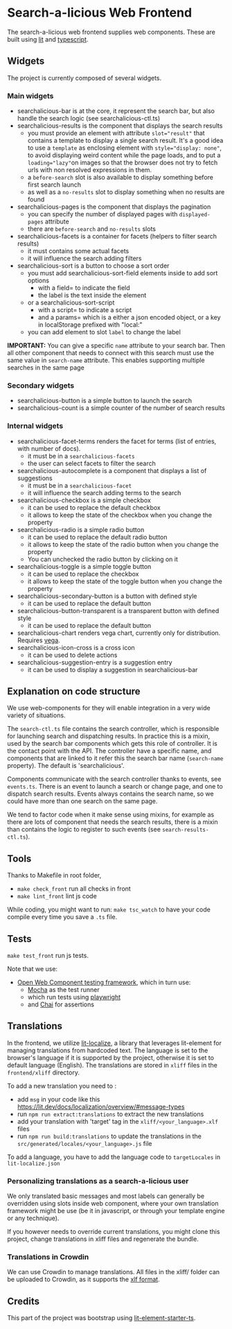 # Search-a-licious Web Frontend

The search-a-licious web frontend supplies web components.
These are built using [lit](https://lit.dev) and [typescript](https://www.typescriptlang.org/).

## Widgets

The project is currently composed of several widgets.

### Main widgets

* searchalicious-bar is at the core, it represent the search bar, but also handle the search logic (see searchalicious-ctl.ts)
* searchalicious-results is the component that displays the search results
  * you must provide an element with attribute `slot="result"` that contains a template to display a single search result.
    It's a good idea to use a `template` as enclosing element with `style="display: none"`,
    to avoid displaying weird content while the page loads,
    and to put a `loading="lazy"`on images so that
    the browser does not try to fetch urls with non resolved expressions in them.
  * a `before-search` slot is also available to display something before first search launch
  * as well as a `no-results` slot to display something when no results are found
* searchalicious-pages is the component that displays the pagination
  * you can specify the number of displayed pages with `displayed-pages` attribute
  * there are `before-search` and `no-results` slots
* searchalicious-facets is a container for facets (helpers to filter search results)
  * it must contains some actual facets
  * it will influence the search adding filters
* searchalicious-sort is a button to choose a sort order
  * you must add searchalicious-sort-field elements inside to add sort options
    * with a field= to indicate the field
    * the label is the text inside the element
  * or a searchalicious-sort-script
    * with a script= to indicate a script
    * and a params= which is a either a json encoded object, 
      or a key in localStorage prefixed with "local:"
  * you can add element to slot `label` to change the label

**IMPORTANT:**
You can give a specific `name` attribute to your search bar.
Then all other component that needs to connect with this search must use the same value in `search-name` attribute.
This enables supporting multiple searches in the same page


### Secondary widgets

* searchalicious-button is a simple button to launch the search
* searchalicious-count is a simple counter of the  number of search results


### Internal widgets
* searchalicious-facet-terms renders the facet for terms (list of entries, with number of docs).
  * it must be in a `searchalicious-facets`
  * the user can select facets to filter the search
* searchalicious-autocomplete is a component that displays a list of suggestions
  * it must be in a `searchalicious-facet`
  * it will influence the search adding terms to the search
* searchalicious-checkbox is a simple checkbox
  * it can be used to replace the default checkbox
  * it allows to keep the state of the checkbox when you change the property
* searchalicious-radio is a simple radio button
  * it can be used to replace the default radio button
  * it allows to keep the state of the radio button when you change the property
  * You can unchecked the radio button by clicking on it
* searchalicious-toggle is a simple toggle button
  * it can be used to replace the checkbox
  * it allows to keep the state of the toggle button when you change the property
* searchalicious-secondary-button is a button with defined style
  * it can be used to replace the default button
* searchalicious-button-transparent is a transparent button with defined style
  * it can be used to replace the default button
* searchalicious-chart renders vega chart, currently only for distribution. Requires [vega](https://vega.github.io/).
* searchalicious-icon-cross is a cross icon
    * it can be used to delete actions
* searchalicious-suggestion-entry is a suggestion entry
    * it can be used to display a suggestion in searchalicious-bar


## Explanation on code structure

We use web-components for they will enable integration in a very wide variety of situations.

The `search-ctl.ts` file contains the search controller, which is responsible for launching search and dispatching results. In practice this is a mixin, used by the search bar components which gets this role of controller. It is the contact point with the API.
The controller have a specific name, and components that are linked to it refer this the search bar name (`search-name` property). The default is 'searchalicious'.

Components communicate with the search controller thanks to events, see `events.ts`.
There is an event to launch a search or change page, and one to dispatch search results.
Events always contains the search name, so we could have more than one search on the same page.

We tend to factor code when it make sense using mixins,
for example as there are lots of component that needs the search results, there is a mixin than contains the logic to register to such events (see `search-results-ctl.ts`).


## Tools

Thanks to Makefile in root folder,

* `make check_front` run all checks in front
* `make lint_front` lint js code

While coding, you might want to run: `make tsc_watch` to have your code compile every time you save a `.ts` file.

## Tests

`make test_front` run js tests.

Note that we use:
* [Open Web Component testing framework](https://open-wc.org/docs/testing/testing-package/),
  which in turn use:
  * [Mocha](https://mochajs.org/) as the test runner
  * which run tests using [playwright](https://playwright.dev/)
  * and [Chai](https://www.chaijs.com/) for assertions

## Translations
In the frontend, we utilize [lit-localize](https://lit.dev/docs/localization/overview/), a library that leverages lit-element for managing translations from hardcoded text.
The language is set to the browser's language if it is supported by the project, otherwise it is set to default language (English).
The translations are stored in `xliff` files in the `frontend/xliff` directory.

To add a new translation you need to :
- add `msg` in your code like this https://lit.dev/docs/localization/overview/#message-types
- run `npm run extract:translations` to extract the new translations
- add your translation with 'target' tag in the `xliff/<your_language>.xlf` files
- run `npm run build:translations` to update the translations in the `src/generated/locales/<your_language>.js` file

To add a language, you have to add the language code to `targetLocales` in `lit-localize.json`


### Personalizing translations as a search-a-licious user

We only translated basic messages and most labels can generally be overridden using slots inside web component, where your own translation framework might be use (be it in javascript, or through your template engine or any technique).

If you however needs to override current translations, you might clone this project, change translations in xliff files and regenerate the bundle.
### Translations in Crowdin
We can use Crowdin to manage translations.
All files in the xliff/ folder can be uploaded to Crowdin, as it supports the [xlf format](https://store.crowdin.com/xliff).

## Credits

This part of the project was bootstrap using [lit-element-starter-ts](https://github.com/lit/lit-element-starter-ts/).
